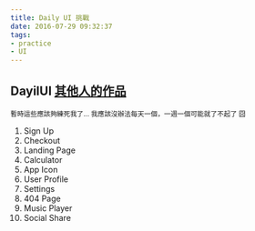 ```yaml
---
title: Daily UI 挑戰
date: 2016-07-29 09:32:37
tags:
- practice
- UI
---
```


## DayilUI [其他人的作品](http://collectui.com/challenges/sign-up)

<small class="murmur">
暫時這些應該夠練死我了...
我應該沒辦法每天一個，一週一個可能就了不起了 囧
</small>

<!-- more -->

1. Sign Up
2. Checkout
3. Landing Page
4. Calculator
5. App Icon
6. User Profile
7. Settings
8. 404 Page
9. Music Player
10. Social Share

